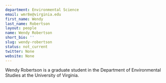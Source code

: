 ```yaml
---
department: Environmental Science
email: wmr8e@virginia.edu
first_name: Wendy
last_name: Robertson
layout: people
name: Wendy Robertson
short_bio: ''
slug: wendy-robertson
status: not_current
twitter: None
website: None
---
```


Wendy Robertson is a graduate student in the Department of Environmental Studies at the University of Virginia.
